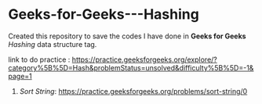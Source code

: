 # Geeks-for-Geeks---Hashing

Created this repository to save the codes I have done in **Geeks for Geeks** *Hashing* data structure tag.

link to do practice : https://practice.geeksforgeeks.org/explore/?category%5B%5D=Hash&problemStatus=unsolved&difficulty%5B%5D=-1&page=1

1. *Sort String*: https://practice.geeksforgeeks.org/problems/sort-string/0
